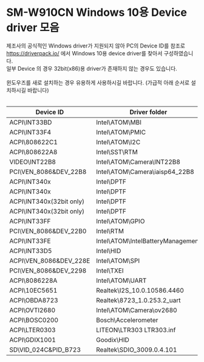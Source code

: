 # SM-W910CN Windows 10용 Device driver 모음

제조사의 공식적인 Windows driver가 지원되지 않아 PC의 Device ID를 참조로 https://driverpack.io/ 에서 Windows 10용 device driver를 찾아서 구성하였습니다.</br>
일부 Device 의 경우 32bit(x86)용 driver가 존재하지 않는 경우도 있습니다.</br>
</br>
윈도우즈를 새로 설치하는 경우 유용하게 사용하시길 바랍니다. (가급적 아래 순서로 설치하시길 바랍니다)
</br></br>

Device ID | Driver folder	| Inf	file | Version |
--|--|--|--|
ACPI\INT33BD|Intel\ATOM\MBI|MBI.inf|09/24/2015,604.10146.2655.6883|
ACPI\INT33F4|Intel\ATOM\PMIC|pmic.inf|04/02/2015,604.10135.1020.62982|
ACPI\808622C1|Intel\ATOM\I2C|iai2ce.inf|10/12/2015,604.10146.2654.7394|
ACPI\808622A8|Intel\SST\RTM|isstrtc.inf|01/12/2016,604.10135.2747.11324|
VIDEO\INT22B8|Intel\ATOM\Camera\INT22B8|iacamera64.inf|03/02/2016,21.10586.6069.2007|
PCI\VEN_8086&DEV_22B8|Intel\ATOM\Camera\iaisp64_22B8|iaisp32.inf|03/02/2016,21.10586.6069.2007|
ACPI\INT340x|Intel\DPTF|dptf_acpi.inf|01/10/2017,8.2.11003.3588|
ACPI\INT340x|Intel\DPTF|dptf_cpu.inf|01/10/2017,8.2.11003.3588|
ACPI\INT340x(32bit only)|Intel\DPTF|dptf_pch.inf|01/10/2017,8.2.11003.3588|
ACPI\INT340x(32bit only)|Intel\DPTF|esif_manager.inf|01/10/2017,8.2.11003.3588|
ACPI\INT33FF|Intel\ATOM\GPIO|iagpioe.inf|07/15/2015,604.10146.2652.3930|
PCI\VEN_8086&DEV_22B0|Intel\RTM|igdlh64.inf|11/04/2020,20.19.15.5171|
ACPI\INT33FE|Intel\ATOM\IntelBatteryManagement|IntelBatteryManagement.inf|06/04/2016,604.10146.2444.27233|
ACPI\INT33D5|Intel\HID|HidEventFilter.inf|09/11/2015, 1.1.0.311|
ACPI\VEN_8086&DEV_228E|Intel\ATOM\SPI|iaspie.inf|06/01/2015,604.10146.2657.947|
PCI\VEN_8086&DEV_2298|Intel\TXEI|TXEI.inf|10/11/2015,2.0.0.1094|
ACPI\8086228A|Intel\ATOM\UART|iauarte.inf|05/21/2015,604.10146.2653.391|
ACPI\10EC5651|Realtek\I2S_10.0.10586.4460|rtii2sac.inf|09/12/2016,10.0.10586.4460|
ACPI\OBDA8723|Realtek\8723_1.0.253.2_uart|rtkuart.inf|06/28/2019,1.0.253.2|
ACPI\OVTI2680|Intel\ATOM\Camera\ov2680|ov2680.inf|09/03/2015,604.10146.2443.6099|
ACPI\BOSC0200|Bosch\Accelerometer|boschaccelerometer.inf|08/26/2015,1.02.00|
ACPI\LTER0303|LITEON\LTR303	LTR303.inf|05/30/2017,8.54.50.545|
ACPI\GDIX1001|Goodix\HID|GoodixTouchDriver.inf|11/07/2015,1.2.2.26|
SD\VID_024C&PID_B723|Realtek\SDIO_3009.0.4.101|netrtwlans.inf|11/01/2018,3009.0.4.101|
